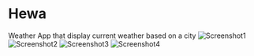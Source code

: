 # Hewa
Weather App that display current weather based on a city
![Screenshot1](app/src/main/java/com/screenshots/Screenshot_1.jpg)
![Screenshot2](app/src/main/java/com/screenshots/Screenshot_2.jpg)
![Screenshot3](app/src/main/java/com/screenshots/Screenshot_3.jpg)
![Screenshot4](app/src/main/java/com/screenshots/Screenshot_4.jpg)
